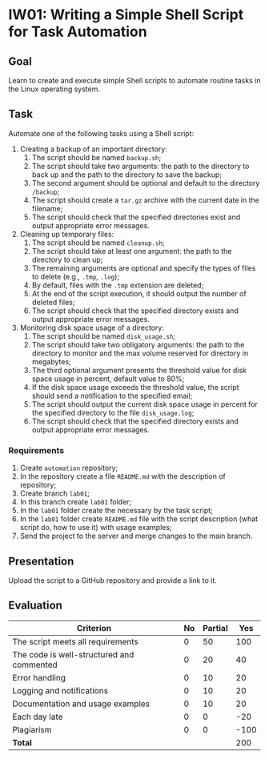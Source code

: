 # IW01: Writing a Simple Shell Script for Task Automation

## Goal

Learn to create and execute simple Shell scripts to automate routine tasks in the Linux operating system.

## Task

Automate one of the following tasks using a Shell script:

1. Creating a backup of an important directory:
   1. The script should be named `backup.sh`;
   2. The script should take two arguments: the path to the directory to back up and the path to the directory to save the backup;
   3. The second argument should be optional and default to the directory `/backup`;
   4. The script should create a `tar.gz` archive with the current date in the filename;
   5. The script should check that the specified directories exist and output appropriate error messages.
2. Cleaning up temporary files:
   1. The script should be named `cleanup.sh`;
   2. The script should take at least one argument: the path to the directory to clean up;
   3. The remaining arguments are optional and specify the types of files to delete (e.g., `.tmp`, `.log`);
   4. By default, files with the `.tmp` extension are deleted;
   5. At the end of the script execution, it should output the number of deleted files;
   6. The script should check that the specified directory exists and output appropriate error messages.
3. Monitoring disk space usage of a directory:
   1. The script should be named `disk_usage.sh`;
   2. The script should take two obligatory arguments: the path to the directory to monitor and the max volume reserved for directory in megabytes;
   3. The third optional argument presents the threshold value for disk space usage in percent, default value to 80%;
   4. If the disk space usage exceeds the threshold value, the script should send a notification to the specified email;
   5. The script should output the current disk space usage in percent for the specified directory to the file `disk_usage.log`;
   6. The script should check that the specified directory exists and output appropriate error messages.

### Requirements

1. Create `automation` repository;
2. In the repository create a file `README.md` with the description of repository;
3. Create branch `lab01`;
4. In this branch create `lab01` folder;
5. In the `lab01` folder create the necessary by the task script;
6. In the `lab01` folder create `README.md` file with the script description (what script do, how to use it) with usage examples;
7. Send the project to the server and merge changes to the main branch.

## Presentation

Upload the script to a GitHub repository and provide a link to it.

## Evaluation

| Criterion                                   | No  | Partial | Yes  |
| ------------------------------------------- | --- | ------- | ---- |
| The script meets all requirements           | 0   | 50      | 100  |
| The code is well-structured and commented   | 0   | 20      | 40   |
| Error handling                              | 0   | 10      | 20   |
| Logging and notifications                   | 0   | 10      | 20   |
| Documentation and usage examples            | 0   | 10      | 20   |
| Each day late                               | 0   | 0       | -20  |
| Plagiarism                                  | 0   | 0       | -100 |
| **Total**                                   |     |         | 200  |
